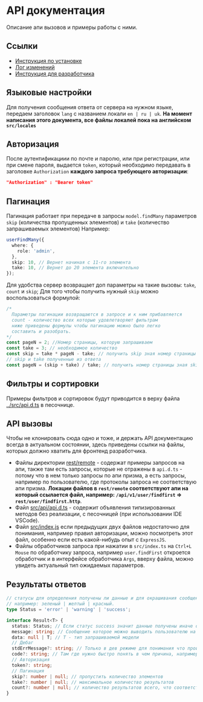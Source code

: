# API документация

Описание апи вызовов и примеры работы с ними.

## Ссылки

- [Инструкция по установке](../README.md)
- [Лог изменений](./CHANGELOG.md)
- [Инструкция для разработчика](./CONTRIBUTING.md)

## Языковые настройки

Для получения сообщения ответа от сервера на нужном языке, передаем заголовок `lang` с названием локали `en | ru | uk`. **На момент написания этого документа, все файлы локалей пока на английском `src/locales`**

## Авторизация

После аутентификациии по почте и паролю, или при регистрации, или при смене пароля, выдается `token`, который необходимо передавать в заголовке `Authorization` **каждого запроса требующего авторизации**:

```JSON
"Authorization" : "Bearer token"
```

## Пагинация

Пагинация работает при передаче в запросы `model.findMany` параметров `skip` (количества пропущенных элементов) и `take` (количество запрашиваемых элементов)
Например:

```typescript
userFindMany({
  where: {
    role: 'admin',
  },
  skip: 10, // Вернет начиная с 11-го элемента
  take: 10, // Вернет до 20 элемента включительно
});
```

Для удобства сервер возвращает доп параметры на такие вызовы: `take`, `count` и `skip`;
Для того чтобы получить нужный `skip` можно воспользоваться формулой:

```typescript
/*
  Параметры пагинации возвращаются в запросе и к ним прибавляется 
  count - количество всех которые удовлетворяют фильтрам
  ниже приведены формулы чтобы пагинацию можно было легко 
  составить и разобрать.
*/
const pageN = 2; //Номер страницы, которую запрашиваем
const take = 3; // необходимое количество
const skip = take * pageN - take; // получить skip зная номер страницы
// skip и take полученные из ответа
const pageN = (skip + take) / take; // получить номер страницы зная skip и take
```

## Фильтры и сортировки

Примеры фильтров и сортировок будут приводится в верху файла [../src/api.d.ts](../src/api.d.ts) в песочнице.

## API вызовы

Чтобы не клонировать сюда одно и тоже, и держать API документацию всегда в актуальном состоянии, здесь приведены ссылки на файлы, которых должно хватить для фронтенд разработчика.

- Файлы директории [rest/remote](../rest/remote) - содержат примеры запросов на апи, также там есть запросы, которые не отражены в `api.d.ts` - потому что в нем только запросы по апи призма, а есть запросы, например по пользователю, где протоколы запроса не соответствую апи призма. **Локации файлов в `rest/remote` соответствуют апи на который ссылается файл, например: `/api/v1/user/findfirst` => `rest/user/findfirst.http`**.
- Файл [src/api/api.d.ts](../src/api/api.d.ts) - содержит объявления типизированных методов без реализации, с песочницей (при использовании IDE VSCode).
- Файл [src/index.js](../src/index.js) если предыдущих двух файлов недостаточно для понимания, например правил авторизации, можно посмотреть этот файл, особенно если есть какой-нибудь опыт с `ExpressJS`.
- Файлы обработчиков запроса при нажатии в `src/index.ts` на `Ctrl+L Mouse` по обработчику запроса, например `user.findFirst` откроется обработчик и в интерфейсе обработчика `Args`, вверху файла, можно увидеть актуальный тип ожидаемых параметров.

## Результаты ответов

```typescript
// статусы для определения получены ли данные и для окрашивания сообщений,
// например: зеленый | желтый | красный.
type Status = 'error' | 'warning' | 'success';

interface Result<T> {
  status: Status; // Если статус success значит данные получены иначе data === null
  message: string; // Сообщение которое можно выводить пользователю на его языке
  data: null | T; // T - тип запрашиваемой модели
  // Дебаг
  stdErrMessage?: string; // Только в дев режиме для понимания что произошло
  code?: string; // Там где нужно быстро понять в чем причина, например email, чтобы подсветить пользователю нужное поле
  // Авторизация
  token?: string;
  // Пагинация
  skip?: number | null; // пропустить количество элементов
  take?: number | null; // максимальное количество результатов
  count?: number | null; // количество результатов всего, что соответствует фильтру запроса
}
```
